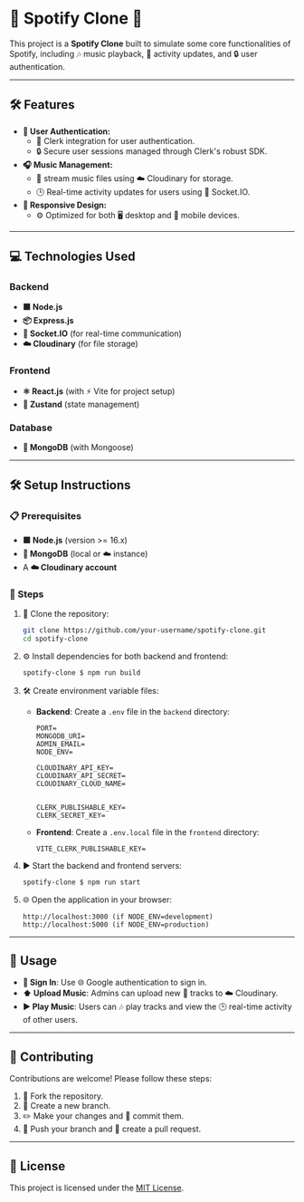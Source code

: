 # 🎵 Spotify Clone 🎵

This project is a **Spotify Clone** built to simulate some core functionalities of Spotify, including 🎶 music playback, 🔄 activity updates, and 🔒 user authentication.

---

## 🛠️ Features

- **👤 User Authentication:**
  - 🛂 Clerk integration for user authentication.
  - 🔒 Secure user sessions managed through Clerk's robust SDK.
- **🎧 Music Management:**
  - 📡 stream music files using ☁️ Cloudinary for storage.
  - 🕒 Real-time activity updates for users using 🔌 Socket.IO.
- **📱 Responsive Design:**
  - ⚙️ Optimized for both 🖥️ desktop and 📱 mobile devices.

---

## 💻 Technologies Used

### Backend

- **🟩 Node.js**
- **📦 Express.js**
- **🔌 Socket.IO** (for real-time communication)
- **☁️ Cloudinary** (for file storage)

### Frontend

- **⚛️ React.js** (with ⚡ Vite for project setup)
- **🌳 Zustand** (state management)

### Database

- **🍃 MongoDB** (with Mongoose)

---

## 🛠️ Setup Instructions

### 📋 Prerequisites

- **🟩 Node.js** (version >= 16.x)
- **🍃 MongoDB** (local or ☁️ instance)
- A **☁️ Cloudinary account**

### 🧩 Steps

1. 🔽 Clone the repository:

   ```bash
   git clone https://github.com/your-username/spotify-clone.git
   cd spotify-clone
   ```

2. ⚙️ Install dependencies for both backend and frontend:

   ```bash
   spotify-clone $ npm run build
   ```

3. 🛠️ Create environment variable files:

   - **Backend**: Create a `.env` file in the `backend` directory:
     ```env
     PORT=
     MONGODB_URI=
     ADMIN_EMAIL=
     NODE_ENV=

     CLOUDINARY_API_KEY=
     CLOUDINARY_API_SECRET=
     CLOUDINARY_CLOUD_NAME=


     CLERK_PUBLISHABLE_KEY=
     CLERK_SECRET_KEY=
     ```
   - **Frontend**: Create a `.env.local` file in the `frontend` directory:
     ```env
     VITE_CLERK_PUBLISHABLE_KEY=
     ```

4. ▶️ Start the backend and frontend servers:

   ```bash
   spotify-clone $ npm run start
   ```

5. 🌐 Open the application in your browser:

   ```
   http://localhost:3000 (if NODE_ENV=development)
   http://localhost:5000 (if NODE_ENV=production)
   ```

---

## 🎯 Usage

- **🔐 Sign In**: Use 🌐 Google authentication to sign in.
- **⬆️ Upload Music**: Admins can upload new 🎵 tracks to ☁️ Cloudinary.
- **▶️ Play Music**: Users can 🎶 play tracks and view the 🕒 real-time activity of other users.

---

## 🤝 Contributing

Contributions are welcome! Please follow these steps:

1. 🍴 Fork the repository.
2. 🌿 Create a new branch.
3. ✏️ Make your changes and 💾 commit them.
4. 🔼 Push your branch and 📨 create a pull request.

---

## 📜 License

This project is licensed under the [MIT License](LICENSE).
